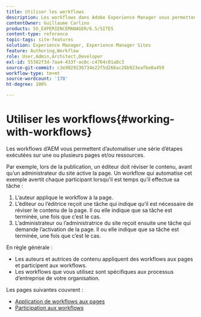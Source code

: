 ```yaml
---
title: Utiliser les workflows
description: Les workflows dans Adobe Experience Manager vous permettent d’automatiser une série d’étapes exécutées sur une page ou une ressource.
contentOwner: Guillaume Carlino
products: SG_EXPERIENCEMANAGER/6.5/SITES
content-type: reference
topic-tags: site-features
solution: Experience Manager, Experience Manager Sites
feature: Authoring,Workflow
role: User,Admin,Architect,Developer
exl-id: 55382f3d-7aa4-433f-ac0c-c4764c01a8c3
source-git-commit: c3e9029236734e22f5d266ac26b923eafbe0a459
workflow-type: tm+mt
source-wordcount: '178'
ht-degree: 100%

---
```


# Utiliser les workflows{#working-with-workflows}

Les workflows d’AEM vous permettent d’automatiser une série d’étapes exécutées sur une ou plusieurs pages et/ou ressources.

Par exemple, lors de la publication, un éditeur doit réviser le contenu, avant qu’un administrateur du site active la page. Un workflow qui automatise cet exemple avertit chaque participant lorsqu’il est temps qu’il effectue sa tâche :

1. L’auteur applique le workflow à la page.
1. L’éditeur ou l’éditrice reçoit une tâche qui indique qu’il est nécessaire de réviser le contenu de la page. Il ou elle indique que sa tâche est terminée, une fois que c’est le cas.
1. L’administrateur ou l’administratrice du site reçoit ensuite une tâche qui demande l’activation de la page. Il ou elle indique que sa tâche est terminée, une fois que c’est le cas.

En règle générale :

* Les auteurs et autrices de contenu appliquent des workflows aux pages et participent aux workflows.
* Les workflows que vous utilisez sont spécifiques aux processus d’entreprise de votre organisation.

Les pages suivantes couvrent :

* [Application de workflows aux pages](/help/sites-authoring/workflows-applying.md)
* [Participation aux workflows](/help/sites-authoring/workflows-participating.md)

